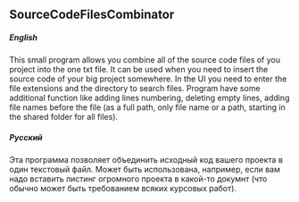## SourceCodeFilesCombinator

##### English
This small program allows you combine all of the source code files of you project into the one txt file. It can be used when you need to insert the source code of your big project somewhere. In the UI you need to enter the file extensions and the directory to search files. Program have some additional function like adding lines numbering, deleting empty lines, adding file names before the file (as a full path, only file name or a path, starting in the shared folder for all files).

##### Русский
Эта программа позволяет объединить исходный код вашего проекта в один текстовый файл. Может быть использована, например, если вам надо вставить листинг огромного проекта в какой-то докумнт (что обычно может быть требованием всяких курсовых работ).
